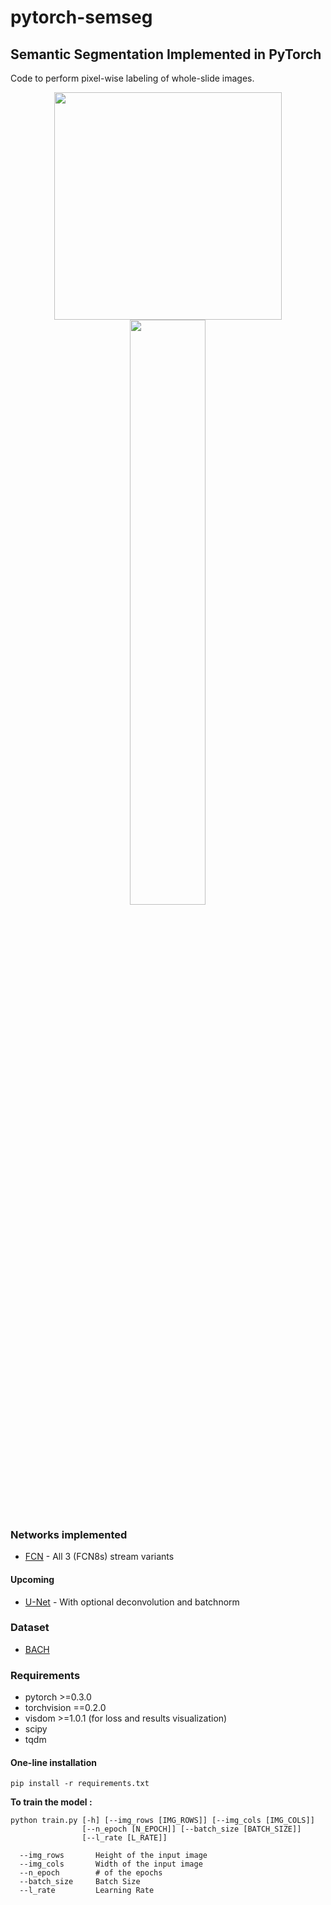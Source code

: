 # pytorch-semseg

## Semantic Segmentation Implemented in PyTorch

Code to perform pixel-wise labeling of whole-slide images. 


<p align="center">
<a href="https://www.youtube.com/watch?v=iXh9aCK3ubs" target="_blank"><img src="https://i.imgur.com/agvJOPF.gif" width="364"/></a>
<img src="https://meetshah1995.github.io/images/blog/ss/ptsemseg.png" width="49%"/>
</p>


### Networks implemented

* [FCN](https://arxiv.org/abs/1411.4038) - All 3 (FCN8s) stream variants

#### Upcoming 

* [U-Net](https://arxiv.org/abs/1505.04597) - With optional deconvolution and batchnorm


### Dataset
* [BACH](https://iciar2018-challenge.grand-challenge.org/)

### Requirements

* pytorch >=0.3.0
* torchvision ==0.2.0
* visdom >=1.0.1 (for loss and results visualization)
* scipy
* tqdm

#### One-line installation
    
`pip install -r requirements.txt`


**To train the model :**

```
python train.py [-h] [--img_rows [IMG_ROWS]] [--img_cols [IMG_COLS]]
                [--n_epoch [N_EPOCH]] [--batch_size [BATCH_SIZE]]
                [--l_rate [L_RATE]] 

  --img_rows       Height of the input image
  --img_cols       Width of the input image
  --n_epoch        # of the epochs
  --batch_size     Batch Size
  --l_rate         Learning Rate
```

